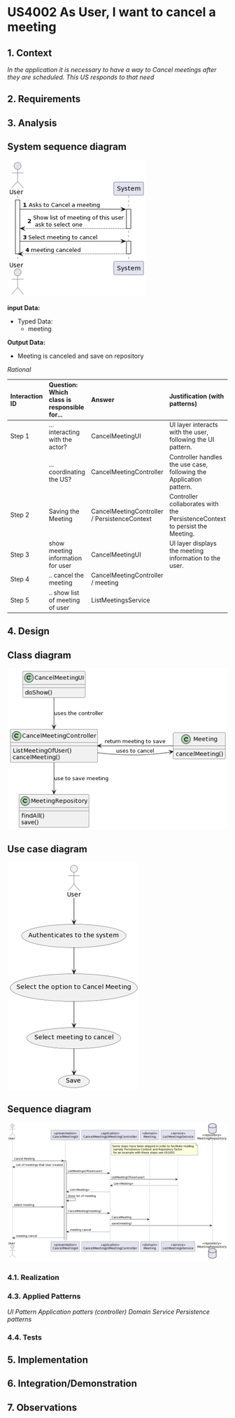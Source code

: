 # US4002 As User, I want to cancel a meeting


## 1. Context

*In the application it is necessary to have a way to Cancel meetings after they are scheduled.
This US responds to that need*

## 2. Requirements



## 3. Analysis

## System sequence diagram
![use case diagram](ssd-4002.png "A system sequence Diagram")

**input Data:**
* Typed Data:
  * meeting

**Output Data:**
* Meeting is canceled and save on repository


*Rational*

| Interaction ID | Question: Which class is responsible for... | Answer                                       | Justification (with patterns)                                               |
|:---------------|:--------------------------------------------|:---------------------------------------------|:----------------------------------------------------------------------------|
| Step 1         | ... interacting with the actor?             | CancelMeetingUI                              | UI layer interacts with the user, following the UI pattern.                 |
|                | ... coordinating the US?                    | CancelMeetingController                      | Controller handles the use case, following the Application pattern.         |                                                                                                          |                                                           |
| Step 2         | Saving the Meeting                          | CancelMeetingController / PersistenceContext | Controller collaborates with the PersistenceContext to persist the Meeting. |
| Step 3         | show meeting information for user           | CancelMeetingUI                              | UI layer displays the meeting information to the user.                      |
| Step 4         | .. cancel the meeting                       | CancelMeetingController / meeting            | 
| Step 5         | .. show list of meeting of user             | ListMeetingsService                          |

## 4. Design

## Class diagram
![a class diagram](cd-4002.png "A Class Diagram")
## Use case diagram
![use case diagram](uc-4002.png "A Use Case Diagram")
## Sequence diagram
![use case diagram](sd-4002.png "A sequence Diagram")


### 4.1. Realization

### 4.3. Applied Patterns

*UI Pattern*
*Application patters (controller)*
*Domain Service*
*Persistence patterns*

### 4.4. Tests


## 5. Implementation



## 6. Integration/Demonstration



## 7. Observations

